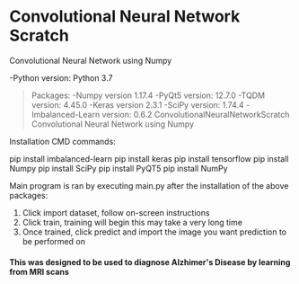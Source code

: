 # Convolutional Neural Network Scratch
Convolutional Neural Network using Numpy

-Python version: Python 3.7

>Packages:
-Numpy version 1.17.4
-PyQt5 version: 12.7.0
-TQDM version: 4.45.0
-Keras version 2.3.1
-SciPy version: 1.74.4
-Imbalanced-Learn version: 0.6.2
ConvolutionalNeuralNetworkScratch
Convolutional Neural Network using Numpy

Installation CMD commands:

pip install imbalanced-learn
pip install keras
pip install tensorflow
pip install Numpy
pip install SciPy
pip install PyQT5
pip install NumPy

Main program is ran by executing main.py after
the installation of the above packages:

1) Click import dataset, follow on-screen instructions
2) Click train, training will begin this may take a very long time
3) Once trained, click predict and import the image you want prediction to be performed on

#### This was designed to be used to diagnose Alzhimer's Disease by learning from MRI scans

